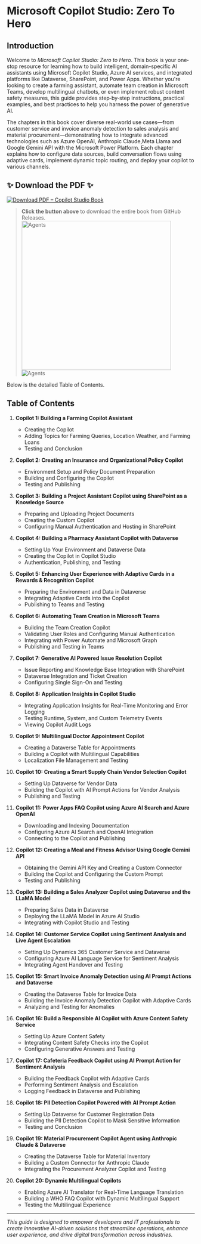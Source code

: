 # Microsoft Copilot Studio: Zero To Hero

## Introduction

Welcome to *Microsoft Copilot Studio: Zero to Hero*. This book is your one‐stop resource for learning how to build intelligent, domain-specific AI assistants using Microsoft Copilot Studio, Azure AI services, and integrated platforms like Dataverse, SharePoint, and Power Apps. Whether you're looking to create a farming assistant, automate team creation in Microsoft Teams, develop multilingual chatbots, or even implement robust content safety measures, this guide provides step‐by‐step instructions, practical examples, and best practices to help you harness the power of generative AI.

The chapters in this book cover diverse real-world use cases—from customer service and invoice anomaly detection to sales analysis and material procurement—demonstrating how to integrate advanced technologies such as Azure OpenAI, Anthropic Claude,Meta Llama and Google Gemini API with the Microsoft Power Platform. Each chapter explains how to configure data sources, build conversation flows using adaptive cards, implement dynamic topic routing, and deploy your copilot to various channels.

## :sparkles: **Download the PDF** :sparkles:
[![Download PDF – Copilot Studio Book](https://img.shields.io/badge/Download%20Now-PDF-blue?style=for-the-badge&logo=github)](https://github.com/PriyaranjanKS/CopilotStudio/releases/tag/CopilotStudioAgents)

> **Click the button above** to download the entire book from GitHub Releases.
<img 
  src="https://github.com/user-attachments/assets/f068db16-bd07-459e-bb82-309e39d811c9"
  alt="Agents"
  width="400"
/>
![Agents](https://github.com/user-attachments/assets/f068db16-bd07-459e-bb82-309e39d811c9)


Below is the detailed Table of Contents.

## Table of Contents

1. **Copilot 1: Building a Farming Copilot Assistant**
   - Creating the Copilot
   - Adding Topics for Farming Queries, Location Weather, and Farming Loans
   - Testing and Conclusion

2. **Copilot 2: Creating an Insurance and Organizational Policy Copilot**
   - Environment Setup and Policy Document Preparation
   - Building and Configuring the Copilot
   - Testing and Publishing

3. **Copilot 3: Building a Project Assistant Copilot using SharePoint as a Knowledge Source**
   - Preparing and Uploading Project Documents
   - Creating the Custom Copilot
   - Configuring Manual Authentication and Hosting in SharePoint

4. **Copilot 4: Building a Pharmacy Assistant Copilot with Dataverse**
   - Setting Up Your Environment and Dataverse Data
   - Creating the Copilot in Copilot Studio
   - Authentication, Publishing, and Testing

5. **Copilot 5: Enhancing User Experience with Adaptive Cards in a Rewards & Recognition Copilot**
   - Preparing the Environment and Data in Dataverse
   - Integrating Adaptive Cards into the Copilot
   - Publishing to Teams and Testing

6. **Copilot 6: Automating Team Creation in Microsoft Teams**
   - Building the Team Creation Copilot
   - Validating User Roles and Configuring Manual Authentication
   - Integrating with Power Automate and Microsoft Graph
   - Publishing and Testing in Teams

7. **Copilot 7: Generative AI Powered Issue Resolution Copilot**
   - Issue Reporting and Knowledge Base Integration with SharePoint
   - Dataverse Integration and Ticket Creation
   - Configuring Single Sign-On and Testing

8. **Copilot 8: Application Insights in Copilot Studio**
   - Integrating Application Insights for Real-Time Monitoring and Error Logging
   - Testing Runtime, System, and Custom Telemetry Events
   - Viewing Copilot Audit Logs

9. **Copilot 9: Multilingual Doctor Appointment Copilot**
   - Creating a Dataverse Table for Appointments
   - Building a Copilot with Multilingual Capabilities
   - Localization File Management and Testing

10. **Copilot 10: Creating a Smart Supply Chain Vendor Selection Copilot**
    - Setting Up Dataverse for Vendor Data
    - Building the Copilot with AI Prompt Actions for Vendor Analysis
    - Publishing and Testing

11. **Copilot 11: Power Apps FAQ Copilot using Azure AI Search and Azure OpenAI**
    - Downloading and Indexing Documentation
    - Configuring Azure AI Search and OpenAI Integration
    - Connecting to the Copilot and Publishing

12. **Copilot 12: Creating a Meal and Fitness Advisor Using Google Gemini API**
    - Obtaining the Gemini API Key and Creating a Custom Connector
    - Building the Copilot and Configuring the Custom Prompt
    - Testing and Publishing

13. **Copilot 13: Building a Sales Analyzer Copilot using Dataverse and the LLaMA Model**
    - Preparing Sales Data in Dataverse
    - Deploying the LLaMA Model in Azure AI Studio
    - Integrating with Copilot Studio and Testing

14. **Copilot 14: Customer Service Copilot using Sentiment Analysis and Live Agent Escalation**
    - Setting Up Dynamics 365 Customer Service and Dataverse
    - Configuring Azure AI Language Service for Sentiment Analysis
    - Integrating Agent Handover and Testing

15. **Copilot 15: Smart Invoice Anomaly Detection using AI Prompt Actions and Dataverse**
    - Creating the Dataverse Table for Invoice Data
    - Building the Invoice Anomaly Detection Copilot with Adaptive Cards
    - Analyzing and Testing for Anomalies

16. **Copilot 16: Build a Responsible AI Copilot with Azure Content Safety Service**
    - Setting Up Azure Content Safety
    - Integrating Content Safety Checks into the Copilot
    - Configuring Generative Answers and Testing

17. **Copilot 17: Cafeteria Feedback Copilot using AI Prompt Action for Sentiment Analysis**
    - Building the Feedback Copilot with Adaptive Cards
    - Performing Sentiment Analysis and Escalation
    - Logging Feedback in Dataverse and Publishing

18. **Copilot 18: PII Detection Copilot Powered with AI Prompt Action**
    - Setting Up Dataverse for Customer Registration Data
    - Building the PII Detection Copilot to Mask Sensitive Information
    - Testing and Conclusion

19. **Copilot 19: Material Procurement Copilot Agent using Anthropic Claude & Dataverse**
    - Creating the Dataverse Table for Material Inventory
    - Building a Custom Connector for Anthropic Claude
    - Integrating the Procurement Analyzer Copilot and Testing

20. **Copilot 20: Dynamic Multilingual Copilots**
    - Enabling Azure AI Translator for Real-Time Language Translation
    - Building a WHO FAQ Copilot with Dynamic Multilingual Support
    - Testing the Multilingual Experience

---

*This guide is designed to empower developers and IT professionals to create innovative AI-driven solutions that streamline operations, enhance user experience, and drive digital transformation across industries.*

